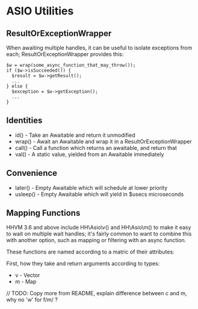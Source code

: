ASIO Utilities
==============

ResultOrExceptionWrapper
------------------------

When awaiting multiple handles, it can be useful to isolate exceptions from each;
ResultOrExceptionWrapper provides this:

```Hack
$w = wrap(some_async_function_that_may_throw());
if ($w->isSucceeded()) {
  $result = $w->getResult();
  ...
} else {
  $exception = $w->getException();
  ...
}
```

Identities
----------

 * id() - Take an Awaitable and return it unmodified
 * wrap() - Await an Awaitable and wrap it in a ResultOrExceptionWrapper
 * call() - Call a function which returns an awaitable, and return that
 * val() - A static value, yielded from an Awaitable immediately

Convenience
-----------

 * later() - Empty Awaitable which will schedule at lower priority
 * usleep() - Empty Awaitable which will yield in $usecs microseconds

Mapping Functions
-----------------

HHVM 3.6 and above include HH\Asio\v() and HH\Asio\m() to make it easy to wait
on multiple wait handles; it's fairly common to want to combine this with
another option, such as mapping or filtering with an async function.

These functions are named according to a matric of their attributes:

First, how they take and return arguments according to types:
 * v - Vector
 * m - Map

// TODO: Copy more from README, explain difference between c and m, why no 'w'
for f/m/ ?
